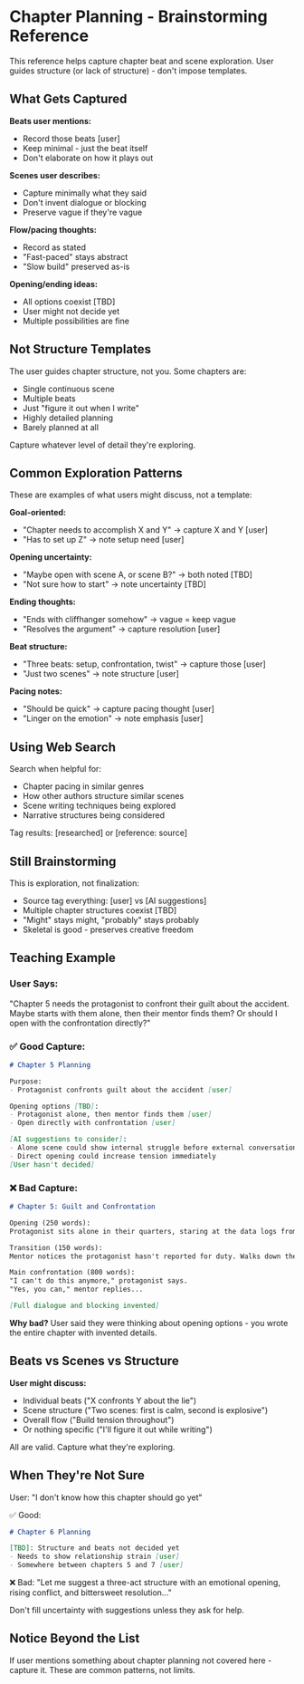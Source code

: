 # Chapter Planning - Brainstorming Reference

This reference helps capture chapter beat and scene exploration. User guides structure (or lack of structure) - don't impose templates.

## What Gets Captured

**Beats user mentions:**
- Record those beats [user]
- Keep minimal - just the beat itself
- Don't elaborate on how it plays out

**Scenes user describes:**
- Capture minimally what they said
- Don't invent dialogue or blocking
- Preserve vague if they're vague

**Flow/pacing thoughts:**
- Record as stated
- "Fast-paced" stays abstract
- "Slow build" preserved as-is

**Opening/ending ideas:**
- All options coexist [TBD]
- User might not decide yet
- Multiple possibilities are fine

## Not Structure Templates

The user guides chapter structure, not you. Some chapters are:
- Single continuous scene
- Multiple beats
- Just "figure it out when I write"
- Highly detailed planning
- Barely planned at all

Capture whatever level of detail they're exploring.

## Common Exploration Patterns

These are examples of what users might discuss, not a template:

**Goal-oriented:**
- "Chapter needs to accomplish X and Y" → capture X and Y [user]
- "Has to set up Z" → note setup need [user]

**Opening uncertainty:**
- "Maybe open with scene A, or scene B?" → both noted [TBD]
- "Not sure how to start" → note uncertainty [TBD]

**Ending thoughts:**
- "Ends with cliffhanger somehow" → vague = keep vague
- "Resolves the argument" → capture resolution [user]

**Beat structure:**
- "Three beats: setup, confrontation, twist" → capture those [user]
- "Just two scenes" → note structure [user]

**Pacing notes:**
- "Should be quick" → capture pacing thought [user]
- "Linger on the emotion" → note emphasis [user]

## Using Web Search

Search when helpful for:
- Chapter pacing in similar genres
- How other authors structure similar scenes
- Scene writing techniques being explored
- Narrative structures being considered

Tag results: [researched] or [reference: source]

## Still Brainstorming

This is exploration, not finalization:
- Source tag everything: [user] vs [AI suggestions]
- Multiple chapter structures coexist [TBD]
- "Might" stays might, "probably" stays probably
- Skeletal is good - preserves creative freedom

## Teaching Example

### User Says:
"Chapter 5 needs the protagonist to confront their guilt about the accident. Maybe starts with them alone, then their mentor finds them? Or should I open with the confrontation directly?"

### ✅ Good Capture:
```markdown
# Chapter 5 Planning

Purpose:
- Protagonist confronts guilt about the accident [user]

Opening options [TBD]:
- Protagonist alone, then mentor finds them [user]
- Open directly with confrontation [user]

[AI suggestions to consider]:
- Alone scene could show internal struggle before external conversation
- Direct opening could increase tension immediately
[User hasn't decided]
```

### ❌ Bad Capture:
```markdown
# Chapter 5: Guilt and Confrontation

Opening (250 words):
Protagonist sits alone in their quarters, staring at the data logs from the accident. Their hands tremble as they replay the moment everything went wrong.

Transition (150 words):
Mentor notices the protagonist hasn't reported for duty. Walks down the corridor, concerned. Knocks on the door. "We need to talk."

Main confrontation (800 words):
"I can't do this anymore," protagonist says.
"Yes, you can," mentor replies...

[Full dialogue and blocking invented]
```

**Why bad?** User said they were thinking about opening options - you wrote the entire chapter with invented details.

## Beats vs Scenes vs Structure

**User might discuss:**
- Individual beats ("X confronts Y about the lie")
- Scene structure ("Two scenes: first is calm, second is explosive")
- Overall flow ("Build tension throughout")
- Or nothing specific ("I'll figure it out while writing")

All are valid. Capture what they're exploring.

## When They're Not Sure

User: "I don't know how this chapter should go yet"

✅ Good:
```markdown
# Chapter 6 Planning

[TBD]: Structure and beats not decided yet
- Needs to show relationship strain [user]
- Somewhere between chapters 5 and 7 [user]
```

❌ Bad:
"Let me suggest a three-act structure with an emotional opening, rising conflict, and bittersweet resolution..."

Don't fill uncertainty with suggestions unless they ask for help.

## Notice Beyond the List

If user mentions something about chapter planning not covered here - capture it. These are common patterns, not limits.
